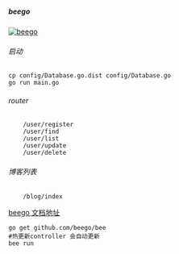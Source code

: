##### beego

[![beego](https://img.shields.io/badge/go-beego-blue)](https://github.com/astaxie/beego)

###### 启动

```
cp config/Database.go.dist config/Database.go
go run main.go
```

###### router

```
    /user/register
    /user/find
    /user/list
    /user/update
    /user/delete
```

###### 博客列表
```
    /blog/index
```

[beego 文档地址](https://beego.me/docs/install/bee.md)

```安装 bee 工具
go get github.com/beego/bee
#热更新controller 会自动更新
bee run
```
